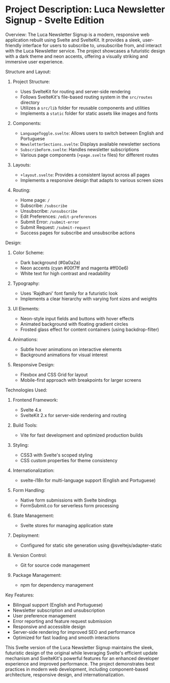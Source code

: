 # Project Description: Luca Newsletter Signup - Svelte Edition

Overview:
The Luca Newsletter Signup is a modern, responsive web application rebuilt using Svelte and SvelteKit. It provides a sleek, user-friendly interface for users to subscribe to, unsubscribe from, and interact with the Luca Newsletter service. The project showcases a futuristic design with a dark theme and neon accents, offering a visually striking and immersive user experience.

Structure and Layout:

1. Project Structure:
   - Uses SvelteKit for routing and server-side rendering
   - Follows SvelteKit's file-based routing system in the `src/routes` directory
   - Utilizes a `src/lib` folder for reusable components and utilities
   - Implements a `static` folder for static assets like images and fonts

2. Components:
   - `LanguageToggle.svelte`: Allows users to switch between English and Portuguese
   - `NewsletterSections.svelte`: Displays available newsletter sections
   - `SubscribeForm.svelte`: Handles newsletter subscriptions
   - Various page components (`+page.svelte` files) for different routes

3. Layouts:
   - `+layout.svelte`: Provides a consistent layout across all pages
   - Implements a responsive design that adapts to various screen sizes

4. Routing:
   - Home page: `/`
   - Subscribe: `/subscribe`
   - Unsubscribe: `/unsubscribe`
   - Edit Preferences: `/edit-preferences`
   - Submit Error: `/submit-error`
   - Submit Request: `/submit-request`
   - Success pages for subscribe and unsubscribe actions

Design:

1. Color Scheme:
   - Dark background (#0a0a2a)
   - Neon accents (cyan #00f7ff and magenta #ff00e6)
   - White text for high contrast and readability

2. Typography:
   - Uses 'Rajdhani' font family for a futuristic look
   - Implements a clear hierarchy with varying font sizes and weights

3. UI Elements:
   - Neon-style input fields and buttons with hover effects
   - Animated background with floating gradient circles
   - Frosted glass effect for content containers (using backdrop-filter)

4. Animations:
   - Subtle hover animations on interactive elements
   - Background animations for visual interest

5. Responsive Design:
   - Flexbox and CSS Grid for layout
   - Mobile-first approach with breakpoints for larger screens

Technologies Used:

1. Frontend Framework:
   - Svelte 4.x
   - SvelteKit 2.x for server-side rendering and routing

2. Build Tools:
   - Vite for fast development and optimized production builds

3. Styling:
   - CSS3 with Svelte's scoped styling
   - CSS custom properties for theme consistency

4. Internationalization:
   - svelte-i18n for multi-language support (English and Portuguese)

5. Form Handling:
   - Native form submissions with Svelte bindings
   - FormSubmit.co for serverless form processing

6. State Management:
   - Svelte stores for managing application state

7. Deployment:
   - Configured for static site generation using @sveltejs/adapter-static

8. Version Control:
   - Git for source code management

9. Package Management:
   - npm for dependency management

Key Features:

- Bilingual support (English and Portuguese)
- Newsletter subscription and unsubscription
- User preference management
- Error reporting and feature request submission
- Responsive and accessible design
- Server-side rendering for improved SEO and performance
- Optimized for fast loading and smooth interactions

This Svelte version of the Luca Newsletter Signup maintains the sleek, futuristic design of the original while leveraging Svelte's efficient update mechanism and SvelteKit's powerful features for an enhanced developer experience and improved performance. The project demonstrates best practices in modern web development, including component-based architecture, responsive design, and internationalization.
